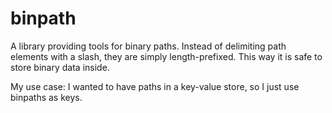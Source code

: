 # binpath

A library providing tools for binary paths. Instead of delimiting path elements with a slash, they are simply length-prefixed. This way it is safe to store binary data inside.

My use case: I wanted to have paths in a key-value store, so I just use binpaths as keys.

[Godoc]: https://godoc.org/cryptoscope.co/go/binpath
